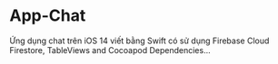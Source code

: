 # App-Chat
Ứng dụng chat trên iOS 14 viết bằng Swift có sử dụng Firebase Cloud Firestore, TableViews and Cocoapod Dependencies...

